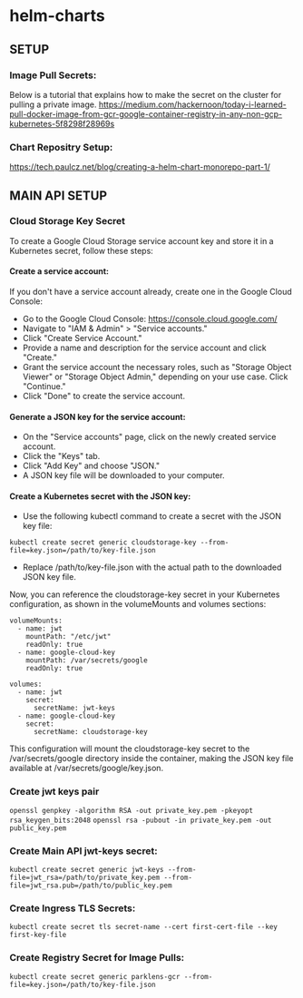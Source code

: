 # helm-charts

## SETUP

### Image Pull Secrets: 
Below is a tutorial that explains how to make the secret on the cluster for pulling a private image. 
https://medium.com/hackernoon/today-i-learned-pull-docker-image-from-gcr-google-container-registry-in-any-non-gcp-kubernetes-5f8298f28969s

### Chart Repositry Setup: 
https://tech.paulcz.net/blog/creating-a-helm-chart-monorepo-part-1/


## MAIN API SETUP

### Cloud Storage Key Secret 
To create a Google Cloud Storage service account key and store it in a Kubernetes secret, follow these steps:

#### Create a service account: 

If you don't have a service account already, create one in the Google Cloud Console:

*  Go to the Google Cloud Console: https://console.cloud.google.com/
*  Navigate to "IAM & Admin" > "Service accounts."
*  Click "Create Service Account."
*  Provide a name and description for the service account and click "Create."
*  Grant the service account the necessary roles, such as "Storage Object Viewer" or "Storage Object Admin," depending on your use case. Click "Continue."
*  Click "Done" to create the service account.

#### Generate a JSON key for the service account:

* On the "Service accounts" page, click on the newly created service account.
* Click the "Keys" tab.
* Click "Add Key" and choose "JSON."
* A JSON key file will be downloaded to your computer.

#### Create a Kubernetes secret with the JSON key:

* Use the following kubectl command to create a secret with the JSON key file:

`kubectl create secret generic cloudstorage-key --from-file=key.json=/path/to/key-file.json`
* Replace /path/to/key-file.json with the actual path to the downloaded JSON key file.

Now, you can reference the cloudstorage-key secret in your Kubernetes configuration, as shown in the volumeMounts and volumes sections:

```
volumeMounts:
  - name: jwt
    mountPath: "/etc/jwt"
    readOnly: true
  - name: google-cloud-key
    mountPath: /var/secrets/google
    readOnly: true

volumes:
  - name: jwt
    secret:
      secretName: jwt-keys
  - name: google-cloud-key
    secret:
      secretName: cloudstorage-key
```
This configuration will mount the cloudstorage-key secret to the /var/secrets/google directory inside the container, making the JSON key file available at /var/secrets/google/key.json.

### Create jwt keys pair
`openssl genpkey -algorithm RSA -out private_key.pem -pkeyopt rsa_keygen_bits:2048`
`openssl rsa -pubout -in private_key.pem -out public_key.pem`

### Create Main API jwt-keys secret: 
`kubectl create secret generic jwt-keys --from-file=jwt_rsa=/path/to/private_key.pem --from-file=jwt_rsa.pub=/path/to/public_key.pem`

### Create Ingress TLS Secrets: 
`kubectl create secret tls secret-name --cert first-cert-file --key first-key-file`

### Create Registry Secret for Image Pulls:
`kubectl create secret generic parklens-gcr --from-file=key.json=/path/to/key-file.json`